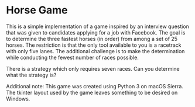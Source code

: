 # Horse Game

This is a simple implementation of a game inspired by an interview question that was given to candidates applying for a job with Facebook. The goal is to determine the three fastest horses (in order) from among a set of 25 horses. The restriction is that the only tool available to you is a racetrack with only five lanes. The additional challenge is to make the determination while conducting the fewest number of races possible.

There is a strategy which only requires seven races. Can you determine what the strategy is?


Additional note: This game was created using Python 3 on macOS Sierra. The tkinter layout used by the game leaves something to be desired on Windows.